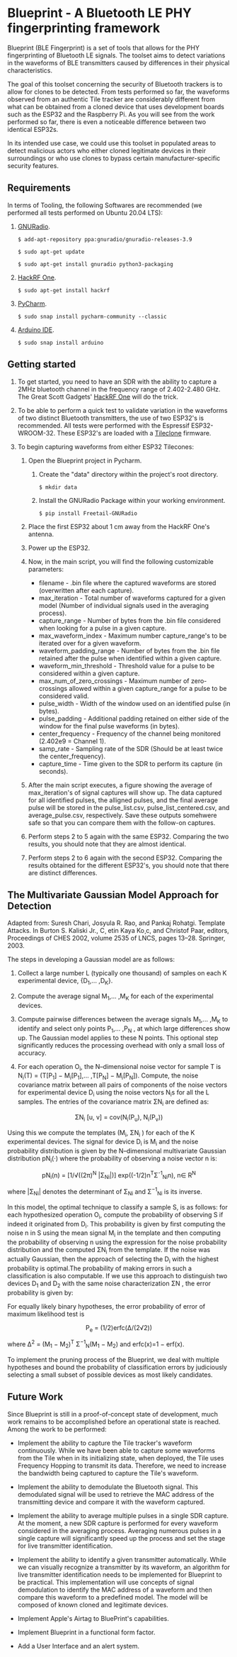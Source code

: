 # Blueprint - A Bluetooth LE PHY fingerprinting framework

Blueprint (BLE Fingerprint) is a set of tools that allows for the PHY fingerprinting of Bluetooth LE signals. The toolset aims to detect variations in the waveforms of BLE transmitters caused by differences in their physical characteristics.

The goal of this toolset concerning the security of Bluetooth trackers is to allow for clones to be detected. From tests performed so far, the waveforms observed from an authentic Tile tracker are considerably different from what can be obtained from a cloned device that uses development boards such as the ESP32 and the Raspberry Pi. As you will see from the work performed so far, there is even a noticeable difference between two identical ESP32s.

In its intended use case, we could use this toolset in populated areas to detect malicious actors who either cloned legitimate devices in their surroundings or who use clones to bypass certain manufacturer-specific security features.

## Requirements

In terms of Tooling, the following Softwares are recommended (we performed all tests performed on Ubuntu 20.04 LTS):

1. [GNURadio](https://wiki.gnuradio.org/index.php/InstallingGR).

       $ add-apt-repository ppa:gnuradio/gnuradio-releases-3.9
	
       $ sudo apt-get update
	
       $ sudo apt-get install gnuradio python3-packaging
	
3. [HackRF One](https://github.com/greatscottgadgets/hackrf/releases/tag/v2021.03.1). 

       $ sudo apt-get install hackrf
	
4. [PyCharm](https://www.jetbrains.com/pycharm/).

       $ sudo snap install pycharm-community --classic
	
5. [Arduino IDE](https://www.arduino.cc/en/software).

       $ sudo snap install arduino

## Getting started

1. To get started, you need to have an SDR with the ability to capture a 2MHz bluetooth channel in the frequency range of 2.402-2.480 GHz. The Great Scott Gadgets' [HackRF One](https://greatscottgadgets.com/hackrf/one/) will do the trick.


2. To be able to perform a quick test to validate variation in the waveforms of two distinct Bluetooth transmitters, the use of two ESP32's is recommended. All tests were performed with the Espressif ESP32-WROOM-32. These ESP32's are loaded with a [Tileclone](https://gitlab.com/GeekWeek/events/geekweek-7.5/G1/1.3/tileclone) firmware.


3. To begin capturing waveforms from either ESP32 Tilecones:

   1. Open the Blueprint project in Pycharm.
   
      1. Create the "data" directory within the project's root directory.
      
             $ mkdir data
   
      2. Install the GNURadio Package within your working environment.
      
             $ pip install Freetail-GNURadio

   2. Place the first ESP32 about 1 cm away from the HackRF One's antenna.

   3. Power up the ESP32.

   4. Now, in the main script, you will find the following customizable parameters:

      - filename - .bin file where the captured waveforms are stored (overwritten after each capture).
      - max_iteration - Total number of waveforms captured for a given model (Number of individual signals used in the averaging process).
      - capture_range - Number of bytes from the .bin file considered when looking for a pulse in a given capture.
      - max_waveform_index - Maximum number capture_range's to be iterated over for a given waveform.
      - waveform_padding_range - Number of bytes from the .bin file retained after the pulse when identified within a given capture.
      - waveform_min_threshold - Threshold value for a pulse to be considered within a given capture.
      - max_num_of_zero_crossings - Maximum number of zero-crossings allowed within a given capture_range for a pulse to be considered valid.
      - pulse_width - Width of the window used on an identified pulse (in bytes).
      - pulse_padding - Additional padding retained on either side of the window for the final pulse waveforms (in bytes).
      - center_frequency - Frequency of the channel being monitored (2.402e9 = Channel 1).
      - samp_rate - Sampling rate of the SDR (Should be at least twice the center_frequency).
      - capture_time - Time given to the SDR to perform its capture (in seconds).
		
   5. After the main script executes, a figure showing the average of max_iteration's of signal captures will show up. The data captured for all identified pulses, the alligned pulses, and the final average pulse will be stored in the pulse_list.csv, pulse_list_centered.csv, and average_pulse.csv, respectively. Save these outputs somehwere safe so that you can compare them with the follow-on captures.
	
   6. Perform steps 2 to 5 again with the same ESP32. Comparing the two results, you should note that they are almost identical.
	
   7. Perform steps 2 to 6 again with the second ESP32. Comparing the results obtained for the different ESP32's, you should note that there are distinct differences.

## The Multivariate Gaussian Model Approach for Detection

Adapted from:
Suresh Chari, Josyula R. Rao, and Pankaj Rohatgi. Template Attacks. In
Burton S. Kaliski Jr., C¸ etin Kaya Ko¸c, and Christof Paar, editors, Proceedings of CHES 2002, volume 2535 of LNCS, pages 13–28. Springer, 2003.

The steps in developing a Gaussian model are as follows:

1. Collect a large number L (typically one thousand) of samples on each K experimental device, {D<sub>1</sub>,... ,D<sub>K</sub>}.


2. Compute the average signal M<sub>1</sub>,... ,M<sub>K</sub> for each of the experimental devices.


3. Compute pairwise differences between the average signals M<sub>1</sub>,... ,M<sub>K</sub> to
identify and select only points P<sub>1</sub>,... ,P<sub>N</sub> , at which large differences show
up. The Gaussian model applies to these N points. This optional step significantly reduces the processing overhead with only a small loss of accuracy.


4. For each operation O<sub>i</sub>, the N–dimensional noise vector for sample T is N<sub>i</sub>(T)
= (T[P<sub>1</sub>] − M<sub>i</sub>[P<sub>1</sub>],... ,T[P<sub>N</sub>] − M<sub>i</sub>[P<sub>N</sub>]). Compute, the noise covariance
matrix between all pairs of components of the noise vectors for experimental device D<sub>i</sub>
using the noise vectors N<sub>i</sub>s for all the L samples. The entries of the covariance
matrix ΣN<sub>i</sub> are defined as:


<center>ΣN<sub>i</sub> [u, v] = cov(N<sub>i</sub>(P<sub>u</sub>), N<sub>i</sub>(P<sub>v</sub>))</center>


Using this we compute the templates (M<sub>i</sub>, ΣN<sub>i</sub> ) for each of the K experimental devices. The
signal for device D<sub>i</sub> is M<sub>i</sub> and the noise probability distribution is given by the
N–dimensional multivariate Gaussian distribution pN<sub>i</sub>(·) where the probability
of observing a noise vector n is:

<center>pN<sub>i</sub>(n) = [1/√((2π)<sup>N</sup> |Σ<sub>Ni</sub>|)] exp((-1/2)n<sup>T</sup>Σ<sup>-1</sup><sub>Ni</sub>n), n∈ R<sup>N</sup></center>

where |Σ<sub>Ni</sub>| denotes the determinant of Σ<sub>Ni</sub> and Σ<sup>−1</sup><sub>Ni</sub> is its inverse.

In this model, the optimal technique to classify a sample S, is as follows: for
each hypothesized operation O<sub>i</sub>, compute the probability of observing S if indeed
it originated from D<sub>i</sub>. This probability is given by first computing the noise n in
S using the mean signal M<sub>i</sub> in the template and then computing the probability
of observing n using the expression for the noise probability distribution and
the computed ΣN<sub>i</sub> from the template. If the noise was actually Gaussian, then
the approach of selecting the D<sub>i</sub> with the highest probability is optimal.The
probability of making errors in such a classification is also computable. If we
use this approach to distinguish two devices D<sub>1</sub> and D<sub>2</sub> with the same noise
characterization ΣN , the error probability is given by:

For equally likely binary hypotheses, the error probability of error
of maximum likelihood test is

<center>P<sub>e</sub> = (1/2)erfc(∆/(2√2))</center>

where ∆<sup>2</sup> = (M<sub>1</sub> − M<sub>2</sub>)<sup>T</sup> Σ<sup>−1</sup><sub>N</sub>(M<sub>1</sub> − M<sub>2</sub>) and erfc(x)=1 − erf(x).

To implement the pruning process of the Blueprint, we deal with multiple hypotheses and bound the probability of classification errors by judiciously
selecting a small subset of possible devices as most likely candidates.

## Future Work

Since Blueprint is still in a proof-of-concept state of development, much work remains to be accomplished before an operational state is reached. Among the work to be performed:

- Implement the ability to capture the Tile tracker's waveform continuously. While we have been able to capture some waveforms from the Tile when in its initializing state, when deployed, the Tile uses Frequency Hopping to transmit its data. Therefore, we need to increase the bandwidth being captured to capture the Tile's waveform.


- Implement the ability to demodulate the Bluetooth signal. This demodulated signal will be used to retrieve the MAC address of the transmitting device and compare it with the waveform captured.


- Implement the ability to average multiple pulses in a single SDR capture. At the moment, a new SDR capture is performed for every waveform considered in the averaging process. Averaging numerous pulses in a single capture will significantly speed up the process and set the stage for live transmitter identification.


- Implement the ability to identify a given transmitter automatically. While we can visually recognize a transmitter by its waveform, an algorithm for live transmitter identification needs to be implemented for Blueprint to be practical. This implementation will use concepts of signal demodulation to identify the MAC address of a waveform and then compare this waveform to a predefined model. The model will be composed of known cloned and legitimate devices.


- Implement Apple's Airtag to BluePrint's capabilities.


- Implement Blueprint in a functional form factor.


- Add a User Interface and an alert system.
